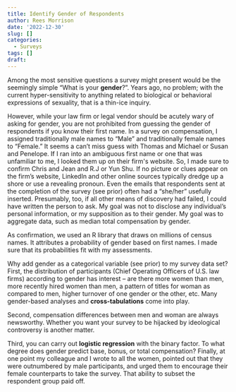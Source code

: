 ```yaml
---
title: Identify Gender of Respondents
author: Rees Morrison
date: '2022-12-30'
slug: []
categories:
  - Surveys
tags: []
draft:
---
```


Among the most sensitive questions a survey might present would be the seemingly simple “What is your **gender**?”.  Years ago, no problem; with the current hyper-sensitivity to anything related to biological or behavioral expressions of sexuality, that is a thin-ice inquiry.

However, while your law firm or legal vendor should be acutely wary of asking for gender, you are not prohibited from guessing the gender of respondents if you know their first name.  In a survey on compensation, I assigned traditionally male names to “Male” and traditionally female names to “Female.”  It seems a can’t miss guess with Thomas and Michael or Susan and Penelope.  If I ran into an ambiguous first name or one that was unfamiliar to me, I looked them up on their firm's website.  So, I made sure to confirm Chris and Jean and R.J or Yun Shu.  If no picture or clues appear on the firm’s website, LinkedIn and other online sources typically dredge up a shore or use a revealing pronoun.  Even the emails that respondents sent at the completion of the survey (see prior) often had a “she/her” usefully inserted.  Presumably, too, if all other means of discovery had failed, I could have written the person to ask.  My goal was not to disclose any individual’s personal information, or my supposition as to their gender.  My goal was to aggregate data, such as median total compensation by gender.

As confirmation, we used an R library that draws on millions of census names.  It attributes a probability of gender based on first names.  I made sure that its probabilities fit with my assessments.

Why add gender as a categorical variable (see prior) to my survey data set?  First, the distribution of participants (Chief Operating Officers of U.S. law firms) according to gender has interest – are there more women than men, more recently hired women than men, a pattern of titles for woman as compared to men, higher turnover of one gender or the other, etc.  Many gender-based analyses and **cross-tabulations** come into play.  

Second, compensation differences between men and woman are always newsworthy.  Whether you want your survey to be hijacked by ideological controversy is another matter.

Third, you can carry out **logistic regression** with the binary factor.  To what degree does gender predict base, bonus, or total compensation?  Finally, at one point my colleague and I wrote to all the women, pointed out that they were outnumbered by male participants, and urged them to encourage their female counterparts to take the survey.  That ability to subset the respondent group paid off.
